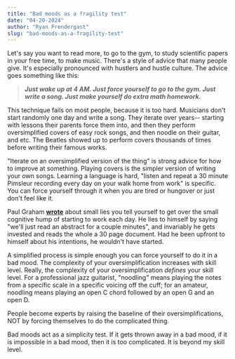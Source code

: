 ```yaml
---
title: "Bad moods as a fragility test"
date: "04-20-2024"
author: "Ryan Prendergast"
slug: "bad-moods-as-a-fragility-test"
---
```


Let's say you want to read more, to go to the gym, to study scientific papers in your free time, to make music. There's a style of advice that many people give. It's especially pronounced with hustlers and hustle culture. The advice goes something like this:

> **_Just wake up at 4 AM. Just force yourself to go to the gym. Just write a song. Just make yourself do extra math homework._**

This technique fails on most people, because it is too hard. Musicians don't start randomly one day and write a song. They iterate over years-- starting with lessons their parents force them into, and then they perform oversimplified covers of easy rock songs, and then noodle on their guitar, and etc. The Beatles showed up to perform covers thousands of times before writing their famous works.

"Iterate on an oversimplified version of the thing" is strong advice for how to improve at something. Playing covers is the simpler version of writing your own songs. Learning a language is hard, "listen and repeat a 30 minute Pimsleur recording every day on your walk home from work" is specific. You can force yourself through it when you are tired or hungover or just don't feel like it.

Paul Graham [**wrote**](https://paulgraham.com/greatwork.html) about small lies you tell yourself to get over the small cognitive hump of starting to work each day. He lies to himself by saying "we'll just read an abstract for a couple minutes", and invariably he gets invested and reads the whole a 30 page document. Had he been upfront to himself about his intentions, he wouldn't have started.

A simplified process is simple enough you can force yourself to do it in a bad mood. The complexity of your oversimplification increases with skill level. Really, the complexity of your oversimplification _defines_ your skill level. For a professional jazz guitarist, "noodling" means playing the notes from a specific scale in a specific voicing off the cuff; for an amateur, noodling means playing an open C chord followed by an open G and an open D.

People become experts by raising the baseline of their oversimplifications, NOT by forcing themselves to do the complicated thing.

Bad moods act as a simplicity test. If it gets thrown away in a bad mood, if it is impossible in a bad mood, then it is too complicated. It is beyond my skill level.
